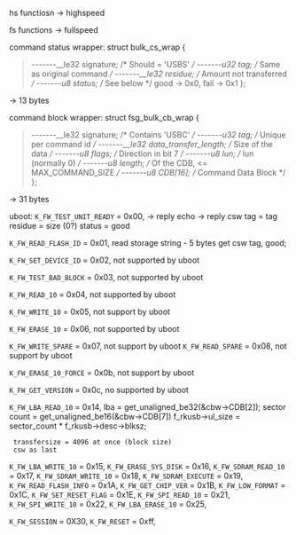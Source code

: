 hs functiosn
  -> highspeed

fs functions
  -> fullspeed

command status wrapper:
  struct bulk_cs_wrap {
  >-------__le32  signature;              /* Should = 'USBS' */
  >-------u32     tag;                    /* Same as original command */
  >-------__le32  residue;                /* Amount not transferred */
  >-------u8      status;                 /* See below */
                      good -> 0x0, fail -> 0x1
  };

-> 13 bytes

command block wrapper:
  struct fsg_bulk_cb_wrap {
  >-------__le32  signature;              /* Contains 'USBC' */
  >-------u32     tag;                    /* Unique per command id */
  >-------__le32  data_transfer_length;   /* Size of the data */
  >-------u8      flags;                  /* Direction in bit 7 */
  >-------u8      lun;                    /* lun (normally 0) */
  >-------u8      length;                 /* Of the CDB, <= MAX_COMMAND_SIZE */
  >-------u8      CDB[16];                /* Command Data Block */
  };

-> 31 bytes

uboot:
  `K_FW_TEST_UNIT_READY` = 0x00,
    -> reply echo
    -> reply csw 
      tag = tag
      residue = size (0?)
      status = good

  `K_FW_READ_FLASH_ID` = 0x01,
    read storage string - 5 bytes
    get csw tag, good;

  `K_FW_SET_DEVICE_ID` = 0x02,
    not supported by uboot

  `K_FW_TEST_BAD_BLOCK` = 0x03,
    not supported by uboot

  `K_FW_READ_10` = 0x04,
    not supported by uboot

  `K_FW_WRITE_10` = 0x05,
    not support by uboot

  `K_FW_ERASE_10` = 0x06,
    not supported by uboot 

  `K_FW_WRITE_SPARE` = 0x07,
    not support by uboot
  `K_FW_READ_SPARE` = 0x08,
    not support by uboot

  `K_FW_ERASE_10_FORCE` = 0x0b,
    not support by uboot

  `K_FW_GET_VERSION` = 0x0c,
    no supported by uboot

  `K_FW_LBA_READ_10` = 0x14,
     lba = get_unaligned_be32(&cbw->CDB[2]);
     sector count = get_unaligned_be16(&cbw->CDB[7])
     f_rkusb->ul_size = sector_count * f_rkusb->desc->blksz;

     transfersize = 4096 at once (block size)
     csw as last 




  `K_FW_LBA_WRITE_10` = 0x15,
  `K_FW_ERASE_SYS_DISK` = 0x16,
  `K_FW_SDRAM_READ_10` = 0x17,
  `K_FW_SDRAM_WRITE_10` = 0x18,
  `K_FW_SDRAM_EXECUTE` = 0x19,
  `K_FW_READ_FLASH_INFO` = 0x1A,
  `K_FW_GET_CHIP_VER` = 0x1B,
  `K_FW_LOW_FORMAT` = 0x1C,
  `K_FW_SET_RESET_FLAG` = 0x1E,
  `K_FW_SPI_READ_10` = 0x21,
  `K_FW_SPI_WRITE_10` = 0x22,
  `K_FW_LBA_ERASE_10` = 0x25,

  `K_FW_SESSION` = 0X30,
  `K_FW_RESET` = 0xff,

